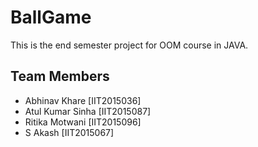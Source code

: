 # BallGame
This is the end semester project for OOM course in JAVA.

## Team Members
 * Abhinav Khare [IIT2015036]
 * Atul Kumar Sinha [IIT2015087]
 * Ritika Motwani [IIT2015096]
 * S Akash [IIT2015067]

